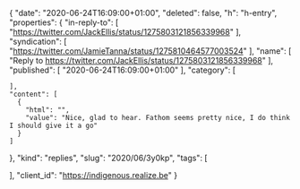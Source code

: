 {
  "date": "2020-06-24T16:09:00+01:00",
  "deleted": false,
  "h": "h-entry",
  "properties": {
    "in-reply-to": [
      "https://twitter.com/JackEllis/status/1275803121856339968"
    ],
    "syndication": [
      "https://twitter.com/JamieTanna/status/1275810464577003524"
    ],
    "name": [
      "Reply to https://twitter.com/JackEllis/status/1275803121856339968"
    ],
    "published": [
      "2020-06-24T16:09:00+01:00"
    ],
    "category": [

    ],
    "content": [
      {
        "html": "",
        "value": "Nice, glad to hear. Fathom seems pretty nice, I do think I should give it a go"
      }
    ]
  },
  "kind": "replies",
  "slug": "2020/06/3y0kp",
  "tags": [

  ],
  "client_id": "https://indigenous.realize.be"
}
